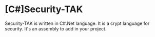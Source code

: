 [C#]Security-TAK
================

Security-TAK is written in C#.Net language. It is a crypt language for security. It's an assembly to add in your project.